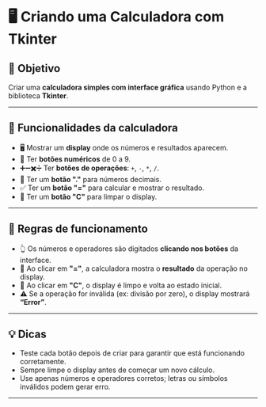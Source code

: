 # 🖥️ Criando uma Calculadora com Tkinter

## 🎯 Objetivo
Criar uma **calculadora simples com interface gráfica** usando Python e a biblioteca **Tkinter**.  

---

## 🔹 Funcionalidades da calculadora

- 🖥️ Mostrar um **display** onde os números e resultados aparecem.  
- 🔢 Ter **botões numéricos** de 0 a 9.  
- ➕➖✖️➗ Ter **botões de operações**: `+`, `-`, `*`, `/`.  
- 🔸 Ter um **botão "."** para números decimais.  
- ✅ Ter um **botão "="** para calcular e mostrar o resultado.  
- 🧹 Ter um **botão "C"** para limpar o display.  

---

## 🔹 Regras de funcionamento

- 👆 Os números e operadores são digitados **clicando nos botões** da interface.  
- 🟰 Ao clicar em **"="**, a calculadora mostra o **resultado** da operação no display.  
- 🧹 Ao clicar em **"C"**, o display é limpo e volta ao estado inicial.  
- ⚠️ Se a operação for inválida (ex: divisão por zero), o display mostrará **“Error”**.  

---

## 💡 Dicas

- Teste cada botão depois de criar para garantir que está funcionando corretamente.  
- Sempre limpe o display antes de começar um novo cálculo.  
- Use apenas números e operadores corretos; letras ou símbolos inválidos podem gerar erro.  

---
